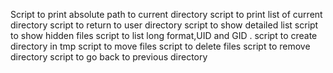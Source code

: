 Script to print absolute path to current directory
script to print list of current directory
script to return to  user   directory
script to show detailed list
script to show hidden files
script to list long format,UID and GID .
script to create directory in tmp
script to move files
script to delete  files
script to remove directory
script to  go back to previous directory



